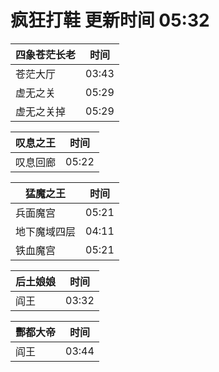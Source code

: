 # 疯狂打鞋 更新时间 05:32

| 四象苍茫长老   | 时间    |
|--------|-------|
| 苍茫大厅 | 03:43 |
| 虚无之关 | 05:29 |
| 虚无之关掉 | 05:29 |

| 叹息之王   | 时间    |
|--------|-------|
| 叹息回廊 | 05:22 |

| 猛魔之王   | 时间    |
|--------|-------|
| 兵面魔宫 | 05:21 |
| 地下魔域四层 | 04:11 |
| 铁血魔宫 | 05:21 |

| 后土娘娘   | 时间    |
|--------|-------|
| 阎王 | 03:32 |

| 酆都大帝   | 时间    |
|--------|-------|
| 阎王 | 03:44 |